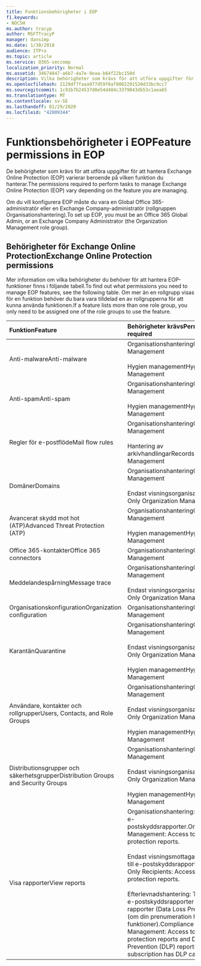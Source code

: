 ```yaml
---
title: Funktionsbehörigheter i EOP
f1.keywords:
- NOCSH
ms.author: tracyp
author: MSFTTracyP
manager: dansimp
ms.date: 1/30/2018
audience: ITPro
ms.topic: article
ms.service: O365-seccomp
localization_priority: Normal
ms.assetid: 34674847-a6b7-4a7e-9eaa-b64f22bc150d
description: Vilka behörigheter som krävs för att utföra uppgifter för att hantera Microsoft Exchange Online Protection (EOP) varierar beroende på vilken funktion du hanterar.
ms.openlocfilehash: 2129df7faaa977d59f8af8082291520d33bc9cc7
ms.sourcegitcommit: 1c91b7b24537d0e54d484c3379043db53c1aea65
ms.translationtype: MT
ms.contentlocale: sv-SE
ms.lasthandoff: 01/29/2020
ms.locfileid: "42809344"
---
```

# <a name="feature-permissions-in-eop"></a><span data-ttu-id="a5318-103">Funktionsbehörigheter i EOP</span><span class="sxs-lookup"><span data-stu-id="a5318-103">Feature permissions in EOP</span></span>

<span data-ttu-id="a5318-104">De behörigheter som krävs för att utföra uppgifter för att hantera Exchange Online Protection (EOP) varierar beroende på vilken funktion du hanterar.</span><span class="sxs-lookup"><span data-stu-id="a5318-104">The permissions required to perform tasks to manage Exchange Online Protection (EOP) vary depending on the feature you are managing.</span></span>

<span data-ttu-id="a5318-105">Om du vill konfigurera EOP måste du vara en Global Office 365-administratör eller en Exchange Company-administratör (rollgruppen Organisationshantering).</span><span class="sxs-lookup"><span data-stu-id="a5318-105">To set up EOP, you must be an Office 365 Global Admin, or an Exchange Company Administrator (the Organization Management role group).</span></span>

## <a name="exchange-online-protection-permissions"></a><span data-ttu-id="a5318-106">Behörigheter för Exchange Online Protection</span><span class="sxs-lookup"><span data-stu-id="a5318-106">Exchange Online Protection permissions</span></span>

<span data-ttu-id="a5318-107">Mer information om vilka behörigheter du behöver för att hantera EOP-funktioner finns i följande tabell.</span><span class="sxs-lookup"><span data-stu-id="a5318-107">To find out what permissions you need to manage EOP features, see the following table.</span></span> <span data-ttu-id="a5318-108">Om mer än en rollgrupp visas för en funktion behöver du bara vara tilldelad en av rollgrupperna för att kunna använda funktionen.</span><span class="sxs-lookup"><span data-stu-id="a5318-108">If a feature lists more than one role group, you only need to be assigned one of the role groups to use the feature.</span></span>

|<span data-ttu-id="a5318-109">**Funktion**</span><span class="sxs-lookup"><span data-stu-id="a5318-109">**Feature**</span></span>|<span data-ttu-id="a5318-110">**Behörigheter krävs**</span><span class="sxs-lookup"><span data-stu-id="a5318-110">**Permissions required**</span></span>|
|:-----|:-----|
|<span data-ttu-id="a5318-111">Anti-malware</span><span class="sxs-lookup"><span data-stu-id="a5318-111">Anti-malware</span></span>|<span data-ttu-id="a5318-112">Organisationshantering</span><span class="sxs-lookup"><span data-stu-id="a5318-112">Organization Management</span></span> <br/><br/> <span data-ttu-id="a5318-113">Hygien management</span><span class="sxs-lookup"><span data-stu-id="a5318-113">Hygiene Management</span></span>|
|<span data-ttu-id="a5318-114">Anti-spam</span><span class="sxs-lookup"><span data-stu-id="a5318-114">Anti-spam</span></span>|<span data-ttu-id="a5318-115">Organisationshantering</span><span class="sxs-lookup"><span data-stu-id="a5318-115">Organization Management</span></span> <br/><br/> <span data-ttu-id="a5318-116">Hygien management</span><span class="sxs-lookup"><span data-stu-id="a5318-116">Hygiene Management</span></span>|
|<span data-ttu-id="a5318-117">Regler för e-postflöde</span><span class="sxs-lookup"><span data-stu-id="a5318-117">Mail flow rules</span></span>|<span data-ttu-id="a5318-118">Organisationshantering</span><span class="sxs-lookup"><span data-stu-id="a5318-118">Organization Management</span></span> <br/><br/> <span data-ttu-id="a5318-119">Hantering av arkivhandlingar</span><span class="sxs-lookup"><span data-stu-id="a5318-119">Records Management</span></span>|
|<span data-ttu-id="a5318-120">Domäner</span><span class="sxs-lookup"><span data-stu-id="a5318-120">Domains</span></span>|<span data-ttu-id="a5318-121">Organisationshantering</span><span class="sxs-lookup"><span data-stu-id="a5318-121">Organization Management</span></span> <br/><br/> <span data-ttu-id="a5318-122">Endast visningsorganisation</span><span class="sxs-lookup"><span data-stu-id="a5318-122">View-Only Organization Management</span></span>|
|<span data-ttu-id="a5318-123">Avancerat skydd mot hot (ATP)</span><span class="sxs-lookup"><span data-stu-id="a5318-123">Advanced Threat Protection (ATP)</span></span>|<span data-ttu-id="a5318-124">Organisationshantering</span><span class="sxs-lookup"><span data-stu-id="a5318-124">Organization Management</span></span> <br/><br/> <span data-ttu-id="a5318-125">Hygien management</span><span class="sxs-lookup"><span data-stu-id="a5318-125">Hygiene Management</span></span>|
|<span data-ttu-id="a5318-126">Office 365-kontakter</span><span class="sxs-lookup"><span data-stu-id="a5318-126">Office 365 connectors</span></span>|<span data-ttu-id="a5318-127">Organisationshantering</span><span class="sxs-lookup"><span data-stu-id="a5318-127">Organization Management</span></span>|
|<span data-ttu-id="a5318-128">Meddelandespårning</span><span class="sxs-lookup"><span data-stu-id="a5318-128">Message trace</span></span>|<span data-ttu-id="a5318-129">Organisationshantering</span><span class="sxs-lookup"><span data-stu-id="a5318-129">Organization Management</span></span> <br/><br/> <span data-ttu-id="a5318-130">Endast visningsorganisation</span><span class="sxs-lookup"><span data-stu-id="a5318-130">View-Only Organization Management</span></span>|
|<span data-ttu-id="a5318-131">Organisationskonfiguration</span><span class="sxs-lookup"><span data-stu-id="a5318-131">Organization configuration</span></span>|<span data-ttu-id="a5318-132">Organisationshantering</span><span class="sxs-lookup"><span data-stu-id="a5318-132">Organization Management</span></span>|
|<span data-ttu-id="a5318-133">Karantän</span><span class="sxs-lookup"><span data-stu-id="a5318-133">Quarantine</span></span>|<span data-ttu-id="a5318-134">Organisationshantering</span><span class="sxs-lookup"><span data-stu-id="a5318-134">Organization Management</span></span> <br/><br/> <span data-ttu-id="a5318-135">Endast visningsorganisation</span><span class="sxs-lookup"><span data-stu-id="a5318-135">View-Only Organization Management</span></span> <br/><br/> <span data-ttu-id="a5318-136">Hygien management</span><span class="sxs-lookup"><span data-stu-id="a5318-136">Hygiene Management</span></span>|
|<span data-ttu-id="a5318-137">Användare, kontakter och rollgrupper</span><span class="sxs-lookup"><span data-stu-id="a5318-137">Users, Contacts, and Role Groups</span></span>|<span data-ttu-id="a5318-138">Organisationshantering</span><span class="sxs-lookup"><span data-stu-id="a5318-138">Organization Management</span></span> <br/><br/> <span data-ttu-id="a5318-139">Endast visningsorganisation</span><span class="sxs-lookup"><span data-stu-id="a5318-139">View-Only Organization Management</span></span> <br/><br/> <span data-ttu-id="a5318-140">Hygien management</span><span class="sxs-lookup"><span data-stu-id="a5318-140">Hygiene Management</span></span>|
|<span data-ttu-id="a5318-141">Distributionsgrupper och säkerhetsgrupper</span><span class="sxs-lookup"><span data-stu-id="a5318-141">Distribution Groups and Security Groups</span></span>|<span data-ttu-id="a5318-142">Organisationshantering</span><span class="sxs-lookup"><span data-stu-id="a5318-142">Organization Management</span></span> <br/><br/> <span data-ttu-id="a5318-143">Endast visningsorganisation</span><span class="sxs-lookup"><span data-stu-id="a5318-143">View-Only Organization Management</span></span> <br/><br/> <span data-ttu-id="a5318-144">Hygien management</span><span class="sxs-lookup"><span data-stu-id="a5318-144">Hygiene Management</span></span>|
|<span data-ttu-id="a5318-145">Visa rapporter</span><span class="sxs-lookup"><span data-stu-id="a5318-145">View reports</span></span>|<span data-ttu-id="a5318-146">Organisationshantering: Tillgång till e-postskyddsrapporter.</span><span class="sxs-lookup"><span data-stu-id="a5318-146">Organization Management: Access to mail protection reports.</span></span> <br/><br/> <span data-ttu-id="a5318-147">Endast visningsmottagare: Tillgång till e-postskyddsrapporter.</span><span class="sxs-lookup"><span data-stu-id="a5318-147">View-Only Recipients: Access to mail protection reports.</span></span>  <br/><br/> <span data-ttu-id="a5318-148">Efterlevnadshantering: Tillgång till e-postskyddsrapporter och DLP-rapporter (Data Loss Prevention) (om din prenumeration har DLP-funktioner).</span><span class="sxs-lookup"><span data-stu-id="a5318-148">Compliance Management: Access to mail protection reports and Data Loss Prevention (DLP) reports (if your subscription has DLP capabilities).</span></span>|
